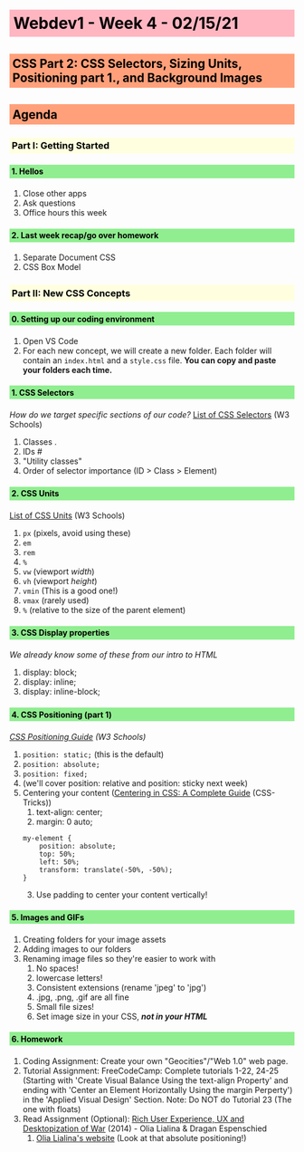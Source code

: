 <style>
    h1,h2,h3,h4,h5,h6 {color: black; padding: .25em}
    h1 {background: lightpink}
    h2 {background: lightsalmon}
    h3 {background: lightyellow}
    h4 {background: lightgreen}
    h5 {background: lightblue}
    h6 {background: plum}
</style>

# Webdev1 - Week 4 - 02/15/21
## CSS Part 2: CSS Selectors, Sizing Units, Positioning part 1., and Background Images

## Agenda
### **Part I: Getting Started**
#### 1. **Hellos**
   1. Close other apps
   2. Ask questions
   3. Office hours this week
#### 2. **Last week recap/go over homework**
   1. Separate Document CSS
   2. CSS Box Model

### **Part II: New CSS Concepts**
#### 0. **Setting up our coding environment**
   1. Open VS Code
   2. For each new concept, we will create a new folder. Each folder will contain an `index.html` and a `style.css` file. **You can copy and paste your folders each time.**
#### 1. **CSS Selectors**
*How do we target specific sections of our code?*
[List of CSS Selectors](https://www.w3schools.com/cssref/css_selectors.asp) (W3 Schools)
   1. Classes .
   2. IDs #
   3. "Utility classes"
   4. Order of selector importance (ID > Class > Element)
#### 2. **CSS Units**
[List of CSS Units](https://www.w3schools.com/cssref/css_units.asp) (W3 Schools)
   1. `px` (pixels, avoid using these) 
   2. `em`
   3. `rem`
   4. `%`
   5. `vw` (viewport *width*)
   6. `vh` (viewport *height*)
   7. `vmin` (This is a good one!)
   8. `vmax` (rarely used)
   9. `%` (relative to the size of the parent element)

#### 3. **CSS Display properties**
*We already know some of these from our intro to HTML*
   1. display: block;
   2. display: inline;
   3. display: inline-block;

#### 4. **CSS Positioning (part 1)**
*[CSS Positioning Guide](https://www.w3schools.com/css/css_positioning.asp) (W3 Schools)*
   1. `position: static;` (this is the default)
   2. `position: absolute;`
   3. `position: fixed;`
   4. (we'll cover position: relative and position: sticky next week)
   5. Centering your content ([Centering in CSS: A Complete Guide](https://css-tricks.com/centering-css-complete-guide/) (CSS-Tricks))
      1. text-align: center;
      2. margin: 0 auto;
        ```
        my-element { 
            position: absolute;
            top: 50%;
            left: 50%;
            transform: translate(-50%, -50%);
        }
        ```
      3. Use padding to center your content vertically!

#### 5. **Images and GIFs**
   1. Creating folders for your image assets
   2. Adding images to our folders
   3. Renaming image files so they're easier to work with
      1. No spaces!
      2. lowercase letters!
      3. Consistent extensions (rename 'jpeg' to 'jpg')
      4. .jpg, .png, .gif are all fine
      5. Small file sizes!
      6. Set image size in your CSS, *__not in your HTML__*

#### 6. **Homework**
   1. Coding Assignment: Create your own "Geocities"/"Web 1.0" web page.
   2. Tutorial Assignment: FreeCodeCamp: Complete tutorials 1-22, 24-25 (Starting with 'Create Visual Balance Using the text-align Property' and ending with 'Center an Element Horizontally Using the margin Perperty') in the 'Applied Visual Design' Section. Note: Do NOT do Tutorial 23 (The one with floats)
   3. Read Assignment (Optional): [Rich User Experience, UX and Desktopization of War](http://contemporary-home-computing.org/RUE/) (2014) - Olia Lialina & Dragan Espenschied
      1. [Olia Lialina's website](http://art.teleportacia.org/) (Look at that absolute positioning!)
    



